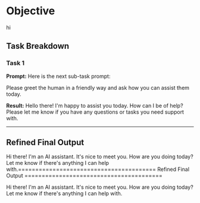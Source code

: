# Objective

hi

## Task Breakdown

### Task 1

**Prompt:**
Here is the next sub-task prompt:

Please greet the human in a friendly way and ask how you can assist them today.

**Result:**
Hello there! I'm happy to assist you today. How can I be of help? Please let me know if you have any questions or tasks you need support with.

---

## Refined Final Output

Hi there! I'm an AI assistant. It's nice to meet you. How are you doing today? Let me know if there's anything I can help with.======================================== Refined Final Output ========================================

Hi there! I'm an AI assistant. It's nice to meet you. How are you doing today? Let me know if there's anything I can help with.